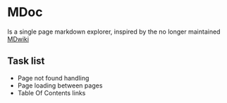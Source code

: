 # MDoc
Is a single page markdown explorer, inspired by the no longer maintained [MDwiki](http://dynalon.github.io/mdwiki/#!index.md)

## Task list
- Page not found handling
- Page loading between pages
- Table Of Contents links
